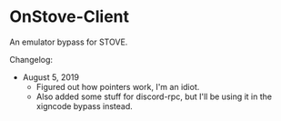 # OnStove-Client
An emulator bypass for STOVE.

Changelog:
  - August 5, 2019
    - Figured out how pointers work, I'm an idiot.
    - Also added some stuff for discord-rpc, but I'll be using it in the xigncode bypass instead.

